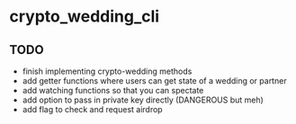 # crypto_wedding_cli

## TODO

- finish implementing crypto-wedding methods
- add getter functions where users can get state of a wedding or partner
- add watching functions so that you can spectate
- add option to pass in private key directly (DANGEROUS but meh)
- add flag to check and request airdrop
